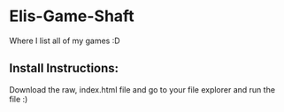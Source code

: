 # Elis-Game-Shaft
Where I list all of my games :D
## Install Instructions:
Download the raw, index.html file and go to your file explorer and run the file :)

